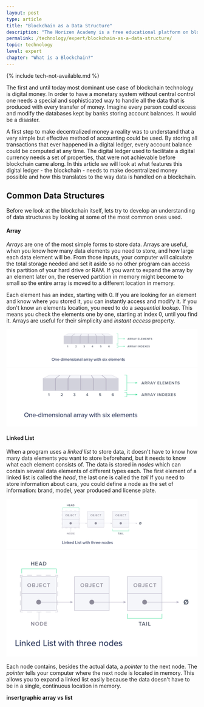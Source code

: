 ```yaml
---
layout: post
type: article
title: "Blockchain as a Data Structure"
description: "The Horizen Academy is a free educational platform on blockchain technology, cryptocurrency, and privacy. This chapter is is not available yet. We add content frequently, sign up for our newsletter for notifications when it's released."
permalink: /technology/expert/blockchain-as-a-data-structure/
topic: technology
level: expert
chapter: "What is a Blockchain?"
---
```


{% include tech-not-available.md %}

The first and until today most dominant use case of blockchain technology is digital money. In order to have a monetary system without central control one needs a special and sophisticated way to handle all the data that is produced with every transfer of money. Imagine every person could excess and modify the databases kept by banks storing account balances. It would be a disaster.

A first step to make decentralized money a reality was to understand that a very simple but effective method of accounting could be used. By storing all transactions that ever happened in a digital ledger, every account balance could be computed at any time. The digital ledger used to facilitate a digital currency needs a set of properties, that were not achievable before blockchain came along. In this article we will look at what features this digital ledger - the blockchain - needs to make decentralized money possible and how this translates to the way data is handled on a blockchain.

## Common Data Structures

Before we look at the blockchain itself, lets try to develop an understanding of data structures by looking at some of the most common ones used.

#### Array

*Arrays* are one of the most simple forms to store data. Arrays are useful, when you know how many data elements you need to store, and how large each data element will be. From those inputs, your computer will calculate the total storage needed and set it aside so no other program can access this partition of your hard drive or RAM. If you want to expand the array by an element later on, the reserved partition in memory might become to small so the entire array is moved to a different location in memory.

Each element has an index, starting with 0. If you are looking for an element and know where you stored it, you can instantly access and modify it. If you don't know an elements location, you need to do a *sequential lookup*. This means you check the elements one by one, starting at index 0, until you find it. Arrays are useful for their simplicity and *instant access* property.

![Array](/assets/post_files/technology/advanced/blockchain-as-a-data-structure/array_D.jpg)
![Array](/assets/post_files/technology/advanced/blockchain-as-a-data-structure/array_M.jpg)

#### Linked List

When a program uses a *linked list* to store data, it doesn't have to know how many data elements you want to store beforehand, but it needs to know what each element consists of. The data is stored in *nodes* which can contain several data elements of different types each. The first element of a linked list is called the *head*, the last one is called the *tail* If you need to store information about cars, you could define a node as the set of information: brand, model, year produced and license plate.

![Linked List](/assets/post_files/technology/advanced/blockchain-as-a-data-structure/linked_list_D.jpg)
![Linked List](/assets/post_files/technology/advanced/blockchain-as-a-data-structure/linked_list_M.jpg)

Each node contains, besides the actual data, a *pointer* to the next node. The *pointer* tells your computer where the next node is located in memory. This allows you to expand a linked list easily because the data doesn't have to be in a single, continuous location in memory.

**insertgraphic array vs list**
